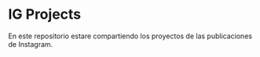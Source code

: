 # IG Projects

En este repositorio estare compartiendo los proyectos de las publicaciones de Instagram.

